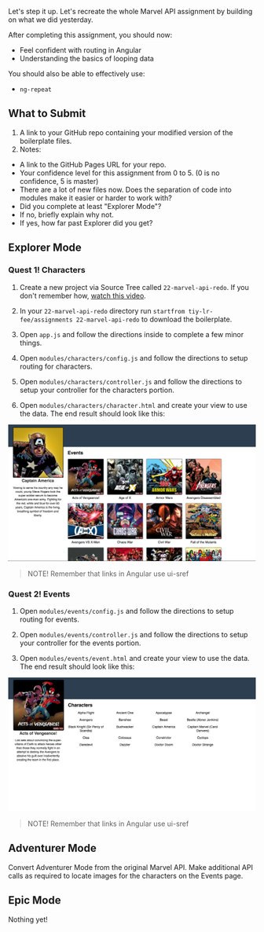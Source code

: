 Let's step it up. Let's recreate the whole Marvel API assignment by building on what we did yesterday.

After completing this assignment, you should now:

* Feel confident with routing in Angular
* Understanding the basics of looping data

You should also be able to effectively use:

* `ng-repeat`

## What to Submit

1. A link to your GitHub repo containing your modified version of the boilerplate files.
2. Notes:
  * A link to the GitHub Pages URL for your repo.
  * Your confidence level for this assignment from 0 to 5. (0 is no confidence, 5 is master)
  * There are a lot of new files now. Does the separation of code into modules make it easier or harder to work with?
  * Did you complete at least "Explorer Mode"?
  * If no, briefly explain why not.
  * If yes, how far past Explorer did you get?  

## Explorer Mode

### Quest 1! Characters

1. Create a new project via Source Tree called `22-marvel-api-redo`. If you don't remember how, [watch this video](https://www.youtube.com/watch?v=Mp3LYUVKoKU).

2. In your `22-marvel-api-redo` directory run `startfrom tiy-lr-fee/assignments 22-marvel-api-redo` to download the boilerplate.

3. Open `app.js` and follow the directions inside to complete a few minor things.

4. Open `modules/characters/config.js` and follow the directions to setup routing for characters.

5. Open `modules/characters/controller.js` and follow the directions to setup your controller for the characters portion.

6. Open `modules/characters/character.html` and create your view to use the data. The end result should look like this:

  ![](https://raw.githubusercontent.com/TIY-LR-FEE/assignments/master/20-marvel-api/character.png)

  > NOTE! Remember that links in Angular use ui-sref

### Quest 2! Events

1. Open `modules/events/config.js` and follow the directions to setup routing for events.

2. Open `modules/events/controller.js` and follow the directions to setup your controller for the events portion.

3. Open `modules/events/event.html` and create your view to use the data. The end result should look like this:

  ![](https://raw.githubusercontent.com/TIY-LR-FEE/assignments/master/20-marvel-api/event.png)

  > NOTE! Remember that links in Angular use ui-sref

## Adventurer Mode

Convert Adventurer Mode from the original Marvel API. Make additional API calls as required to locate images for the characters on the Events page.

## Epic Mode

Nothing yet!
